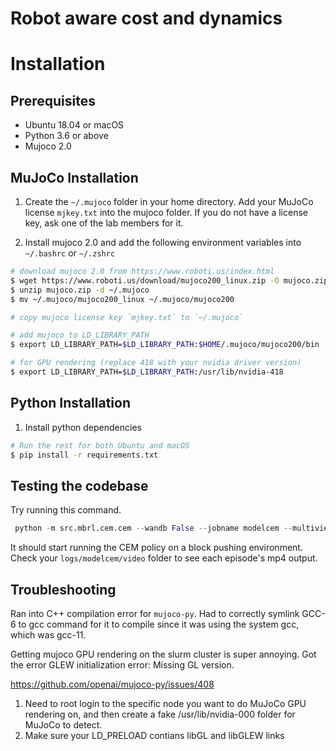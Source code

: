 # Robot aware cost and dynamics

# Installation

## Prerequisites
* Ubuntu 18.04 or macOS
* Python 3.6 or above
* Mujoco 2.0

## MuJoCo Installation
1. Create the `~/.mujoco` folder in your home directory. Add your MuJoCo license `mjkey.txt` into the mujoco folder. If you do not have a license key, ask one of the lab members for it.

2. Install mujoco 2.0 and add the following environment variables into `~/.bashrc` or `~/.zshrc`
```bash
# download mujoco 2.0 from https://www.roboti.us/index.html
$ wget https://www.roboti.us/download/mujoco200_linux.zip -O mujoco.zip
$ unzip mujoco.zip -d ~/.mujoco
$ mv ~/.mujoco/mujoco200_linux ~/.mujoco/mujoco200

# copy mujoco license key `mjkey.txt` to `~/.mujoco`

# add mujoco to LD_LIBRARY_PATH
$ export LD_LIBRARY_PATH=$LD_LIBRARY_PATH:$HOME/.mujoco/mujoco200/bin

# for GPU rendering (replace 418 with your nvidia driver version)
$ export LD_LIBRARY_PATH=$LD_LIBRARY_PATH:/usr/lib/nvidia-418
```

## Python Installation
1. Install python dependencies
```bash
# Run the rest for both Ubuntu and macOS
$ pip install -r requirements.txt
```

## Testing the codebase
Try running this command.
```py
 python -m src.mbrl.cem.cem --wandb False --jobname modelcem --multiview True --img_dim 64 --reward_type inpaint --record_trajectory False --action_candidates 100 --opt_iter 3 --horizon 4 --push_dist 0.1 --max_episode_length 10  --large_block True --norobot_pixels_ob True   --debug_cem False --topk 3 --blur_sigma 2 --use_env_dynamics True
```
It should start running the CEM policy on a block pushing environment. Check your `logs/modelcem/video` folder to see each episode's mp4 output.


## Troubleshooting

Ran into C++ compilation error for `mujoco-py`. Had to correctly symlink GCC-6 to gcc
command for it to compile since it was using the system gcc, which was gcc-11.

Getting mujoco GPU rendering on the slurm cluster is super annoying. Got the error
GLEW initialization error: Missing GL version.

https://github.com/openai/mujoco-py/issues/408

1. Need to root login to the specific node you want to do MuJoCo GPU rendering on, and then
create a fake /usr/lib/nvidia-000 folder for MuJoCo to detect.
2. Make sure your LD_PRELOAD contians libGL and libGLEW links